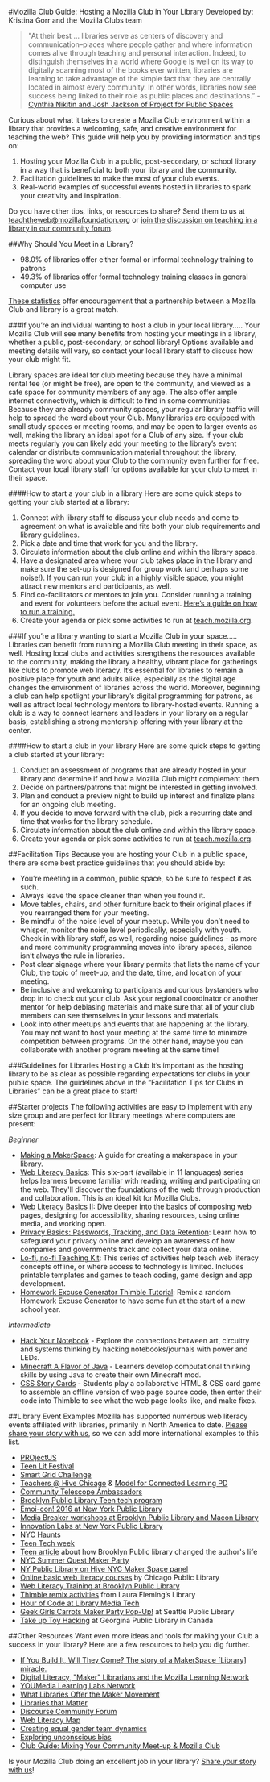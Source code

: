 #Mozilla Club Guide: Hosting a Mozilla Club in Your Library
Developed by: Kristina Gorr and the Mozilla Clubs team

>"At their best ... libraries serve as centers of discovery and communication–places where people gather and where information comes alive through teaching and personal interaction. Indeed, to distinguish themselves in a world where Google is well on its way to digitally scanning most of the books ever written, libraries are learning to take advantage of the simple fact that they are centrally located in almost every community. In other words, libraries now see success being linked to their role as public places and destinations.” - [Cynthia Nikitin and Josh Jackson of Project for Public Spaces](http://www.pps.org/reference/librariesthatmatter-2/)

Curious about what it takes to create a Mozilla Club environment within a library that provides a welcoming, safe, and creative environment for teaching the web? This guide will help you by providing information and tips on:

1. Hosting your Mozilla Club in a public, post-secondary, or school library in a way that is beneficial to both your library and the community.
2. Facilitation guidelines to make the most of your club events.
3. Real-world examples of successful events hosted in libraries to spark your creativity and inspiration.

Do you have other tips, links, or resources to share? Send them to us at teachtheweb@mozillafoundation.org or [join the discussion on teaching in a library in our community forum](https://discourse.webmaker.org/t/hosting-events-mozilla-clubs-in-libraries/581).


##Why Should You Meet in a Library?

* 98.0% of libraries offer either formal or informal technology training to patrons
* 49.3% of libraries offer formal technology training classes in general computer use

[These statistics](http://www.ala.org/news/press-releases/2014/07/libraries-support-digital-readiness-tech-training-stem-programs-more-robust) offer encouragement that a partnership between a Mozilla Club and library is a great match. 

###If you’re an individual wanting to host a club in your local library…..
Your Mozilla Club will see many benefits from hosting your meetings in a library, whether a public, post-secondary, or school library! Options available and meeting details will vary, so contact your local library staff to discuss how your club might fit. 

Library spaces are ideal for club meeting because they have a minimal rental fee (or might be free), are open to the community, and viewed as a safe space for community members of any age. The also offer ample internet connectivity, which is difficult to find in some communities. Because they are already community spaces, your regular library traffic will help to spread the word about your Club. Many libraries are equipped with small study spaces or meeting rooms, and may be open to larger events as well, making the library an ideal spot for a Club of any size. If your club meets regularly you can likely add your meeting to the library’s event calendar or distribute communication material throughout the library, spreading the word about your Club to the community even further for free. Contact your local library staff for options available for your club to meet in their space.

####How to start a your club in a library
Here are some quick steps to getting your club started at a library:

1. Connect with library staff to discuss your club needs and come to agreement on what is available and fits both your club requirements and library guidelines.
2. Pick a date and time that work for you and the library.
3. Circulate information about the club online and within the library space.
4. Have a designated area where your club takes place in the library and make sure the set-up is designed for group work (and perhaps some noise!). If you can run your club in a highly visible space, you might attract new mentors and participants, as well.
5. Find co-facilitators or mentors to join you. Consider running a training and event for volunteers before the actual event. [Here’s a guide on how to run a training.](http://mozilla.github.io/learning-networks/clubs/train-the-trainer-guide/) 
6. Create your agenda or pick some activities to run at [teach.mozilla.org](https://teach.mozilla.org/).

###If you’re a library wanting to start a Mozilla Club in your space…..
Libraries can benefit from running a Mozilla Club meeting in their space, as well.  Hosting local clubs and activities strengthens the resources available to the community, making the library a healthy, vibrant place for gatherings like clubs to promote web literacy. It’s essential for libraries to remain a positive place for youth and adults alike, especially as the digital age changes the environment of libraries across the world. Moreover, beginning a club can help spotlight your library’s digital programming for patrons, as well as attract local technology mentors to library-hosted events. Running a club is a way to connect learners and leaders in your library on a regular basis, establishing a strong mentorship offering with your library at the center.

####How to start a club in your library
Here are some quick steps to getting a club started at your library:

1. Conduct an assessment of programs that are already hosted in your library and determine if and how a Mozilla Club might complement them.
2. Decide on partners/patrons that might be interested in getting involved.
3. Plan and conduct a preview night to build up interest and finalize plans for an ongoing club meeting.
4. If you decide to move forward with the club, pick a recurring date and time that works for the library schedule.
5. Circulate information about the club online and within the library space.
6. Create your agenda or pick some activities to run at [teach.mozilla.org](https://teach.mozilla.org/).

##Facilitation Tips
Because you are hosting your Club in a public space, there are some best practice guidelines that you should abide by:

* You’re meeting in a common, public space, so be sure to respect it as such. 
* Always leave the space cleaner than when you found it.
* Move tables, chairs, and other furniture back to their original places if you rearranged them for your meeting.
* Be mindful of the noise level of your meetup. While you don’t need to whisper, monitor the noise level periodically, especially with youth. Check in with library staff, as well, regarding noise guidelines -  as more and more community programming moves into library spaces, silence isn’t always the rule in libraries.
* Post clear signage where your library permits that lists the name of your Club, the topic of meet-up, and the date, time, and location of your meeting.
* Be inclusive and welcoming to participants and curious bystanders who drop in to check out your club. Ask your regional coordinator or another mentor for help debiasing materials and make sure that all of your club members can see themselves in your lessons and materials. 
* Look into other meetups and events that are happening at the library. You may not want to host your meeting at the same time to minimize competition between programs. On the other hand, maybe you can collaborate with another program meeting at the same time!

###Guidelines for Libraries Hosting a Club
It’s important as the hosting library to be as clear as possible regarding expectations for clubs in your public space. The guidelines above in the “Facilitation Tips for Clubs in Libraries” can be a great place to start!

##Starter projects
The following activities are easy to implement with any size group and are perfect for library meetings where computers are present:

*Beginner*
* [Making a MakerSpace](https://d157rqmxrxj6ey.cloudfront.net/mrskapp/9795/): A guide for creating a makerspace in your library.
* [Web Literacy Basics](https://teach.mozilla.org/activities/web-lit-basics/): This six-part (available in 11 languages) series helps learners become familiar with reading, writing and participating on the web. They'll discover the foundations of the web through production and collaboration. This is an ideal kit for Mozilla Clubs.
* [Web Literacy Basics II](https://teach.mozilla.org/activities/web-lit-basics-two/): Dive deeper into the basics of composing web pages, designing for accessibility, sharing resources, using online media, and working open.
* [Privacy Basics: Passwords, Tracking, and Data Retention](https://teach.mozilla.org/activities/privacy-basics/): Learn how to safeguard your privacy online and develop an awareness of how companies and governments track and collect your data online.
* [Lo-fi, no-fi Teaching Kit](https://laura.makes.org/thimble/MTUyODMwNDY0/lofi-nofi-teaching-kit): This series of activities help teach web literacy concepts offline, or where access to technology is limited. Includes printable templates and games to teach coding, game design and app development.
* [Homework Excuse Generator Thimble Tutorial](https://thimble.mozilla.org/anonymous/721d1185-eb53-4fdc-8078-b14a15646832/2498): Remix a random Homework Excuse Generator to have some fun at the start of a new school year.

*Intermediate*
* [Hack Your Notebook](https://laura.makes.org/thimble/LTU1NDA0MTA4OA==/hack-your-notebook-teaching-kit) - Explore the connections between art, circuitry and systems thinking by hacking notebooks/journals with power and LEDs.
* [Minecraft A Flavor of Java](https://epik.makes.org/thimble/NjU2MTQ2OTQ0/minecraft-a-flavor-of-java-epik) - Learners develop computational thinking skills by using Java to create their own Minecraft mod.
* [CSS Story Cards](https://d157rqmxrxj6ey.cloudfront.net/mouseorg/19913/) - Students play a collaborative HTML & CSS card game to assemble an offline version of web page source code, then enter their code into Thimble to see what the web page looks like, and make fixes.

##Library Event Examples
Mozilla has supported numerous web literacy events affiliated with libraries, primarily in North America to date. [Please share your story with us](https://discourse.webmaker.org/t/hosting-events-mozilla-clubs-in-libraries/581), so we can add more international examples to this list.
* [PROjectUS](http://hivechicago.org/portfolio/project-us/)
* [Teen Lit Festival](http://hivechicago.org/portfolio/chicago-teen-literary-festival/)
* [Smart Grid Challenge](http://hivechicago.org/portfolio/smart-grid-challenge/)
* [Teachers @ Hive Chicago](http://teachers.hivechicago.org/) & [Model for Connected Learning PD](http://hivechicago.org/portfolio/model-connected-learning/)
* [Community Telescope Ambassadors](http://hivechicago.org/portfolio/community-telescope-ambassadors/)
* [Brooklyn Public Library Teen tech program](http://hivenyc.org/2015/08/04/brooklyn-public-library-tech-programs-visit/)
* [Emoi-con! 2016 at New York Public Library](http://emoti-con.org/)
* [Media Breaker workshops at Brooklyn Public Library and Macon Library](http://thelamp.org/what-super-bowl-ad-will-you-break-this-year/)  
* [Innovation Labs at New York Public Library](http://www.nypl.org/ost)
* [NYC Haunts](http://hivenyc.org/portfolio/nyc-haunts/)
* [Teen Tech week](http://hivenyc.org/2012/03/06/geek-out-your-library-its-teen-tech-week/)
* [Teen article](http://hivenyc.org/2012/10/16/how-the-brooklyn-public-library-changed-my-life/) about how Brooklyn Public library changed the author's life
* [NYC Summer Quest Maker Party](https://www.edsurge.com/e/nyc-summer-quest-maker-party-new-york-ny-on-2014-07-17)
* [NY Public Library on Hive NYC Maker Space panel](http://hivenyc.org/2015/03/13/february-2015-meet-up-maker-spaces/)
* [Online basic web literacy courses](https://chipublib.digitallearn.org/) by Chicago Public Library
* [Web Literacy Training at Brooklyn Public Library](https://www.flickr.com/photos/newyouthcity/sets/72157657222960094)
* [Thimble remix activities](https://twitter.com/LFlemingEDU/status/673875352842801152) from Laura Fleming’s Library
* [Hour of Code at Library Media Tech](http://librarymediatechtalk.blogspot.com/2016/01/may-code-be-with-you-in-library.html?platform=hootsuite)
* [Geek Girls Carrots Maker Party Pop-Up!](https://sanda.makes.org/thimble/LTE4OTMyNjkyNDg=/maker-party-pop-up-seattle) at Seattle Public Library
* [Take up Toy Hacking](http://hivetoronto.org/take-toy-hacking-open-curriculum/) at Georgina Public Library in Canada

##Other Resources
Want even more ideas and tools for making your Club a success in your library? Here are a few resources to help you dig further.
* [If You Build It, Will They Come? The story of a MakerSpace [Library] miracle.](http://www.teenlibrariantoolbox.com/2016/01/sunday-reflections-if-you-build-it-will-they-come-the-story-of-a-makerspace-miracle/)
* [Digital Literacy, "Maker" Librarians and the Mozilla Learning Network](http://www.cilip.org.uk/blog/digital-literacy-maker-librarians-mozilla-learning-network)
* [YOUMedia Learning Labs Network](http://youmedia.org/)
* [What Libraries Offer the Maker Movement](http://youmedia.org/news/what-libraries-offer-the-maker-movement/)
* [Libraries that Matter](http://www.pps.org/reference/librariesthatmatter-2/) 
* [Discourse Community Forum](https://discourse.webmaker.org/)
* [Web Literacy Map](https://teach.mozilla.org/activities/web-literacy)
* [Creating equal gender team dynamics](https://drive.google.com/a/mozillafoundation.org/file/d/0B1HI_LlmJ9BlU2htdTFQRE1WR00/view)
* [Exploring unconscious bias](http://www.cookross.com/docs/UnconsciousBias.pdf)
* [Club Guide: Mixing Your Community Meet-up & Mozilla Club](http://mozilla.github.io/mozilla-club-guides/existing-program/#why-merge-an-existing-club-with-a-mozilla-club-)


Is your Mozilla Club doing an excellent job in your library? [Share your story with us](https://docs.google.com/a/mozillafoundation.org/forms/d/1bOXV1OiF2EKS5KprlnzfFpwaoVNwxLAwN_UEq6hGKqU/viewform)!


